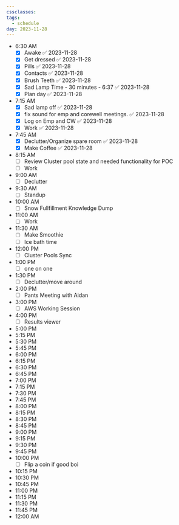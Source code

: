 ```yaml
---
cssclasses: 
tags:
  - schedule
day: 2023-11-28
---
```



- <span class="green">6:30 AM</span>
	- [x] Awake ✅ 2023-11-28
	- [x] Get dressed ✅ 2023-11-28
	- [x] Pills ✅ 2023-11-28
	- [x] Contacts ✅ 2023-11-28
	- [x] Brush Teeth ✅ 2023-11-28
	- [x] Sad Lamp Time - 30 minutes - 6:37 ✅ 2023-11-28
	- [x] Plan day ✅ 2023-11-28
- <span class="green">7:15 AM</span>
	- [x] Sad lamp off ✅ 2023-11-28
	- [x] fix sound for emp and corewell meetings. ✅ 2023-11-28
	- [x] Log on Emp and CW ✅ 2023-11-28
	- [x] Work ✅ 2023-11-28
- <span class="green">7:45 AM</span>
	- [x] Declutter/Organize spare room ✅ 2023-11-28
	- [x] Make Coffee ✅ 2023-11-28
- <span class="green">8:15 AM</span>
	- [ ] Review Cluster pool state and needed functionality for POC
	- [ ] Work
- <span class="green">9:00 AM</span>
	- [ ] Declutter
- <span class="green">9:30 AM</span>
	- [ ] Standup
- <span class="green">10:00 AM</span>
	- [ ] Snow Fullfillment Knowledge Dump
- <span class="green">11:00 AM</span>
	- [ ] Work
- <span class="green">11:30 AM</span>
	- [ ] Make Smoothie
	- [ ] Ice bath time
- <span class="green">12:00 PM</span>
	- [ ] Cluster Pools Sync
- <span class="green">1:00 PM</span>
	- [ ] one on one
- <span class="green">1:30 PM</span>
	- [ ] Declutter/move around
- <span class="green">2:00 PM</span>
	- [ ] Pants Meeting with Aidan
- <span class="green">3:00 PM</span>
	- [ ] AWS Working Session
- <span class="green">4:00 PM</span>
	- [ ] Results viewer
- <span class="green">5:00 PM</span>
- <span class="green">5:15 PM</span>
- <span class="green">5:30 PM</span>
- <span class="green">5:45 PM</span>
- <span class="green">6:00 PM</span>
- <span class="green">6:15 PM</span>
- <span class="green">6:30 PM</span>
- <span class="green">6:45 PM</span>
- <span class="green">7:00 PM</span>
- <span class="green">7:15 PM</span>
- <span class="green">7:30 PM</span>
- <span class="green">7:45 PM</span>
- <span class="green">8:00 PM</span>
- <span class="green">8:15 PM</span>
- <span class="green">8:30 PM</span>
- <span class="green">8:45 PM</span>
- <span class="green">9:00 PM</span>
- <span class="green">9:15 PM</span>
- <span class="green">9:30 PM</span>
- <span class="green">9:45 PM</span>
- <span class="green">10:00 PM</span>
	- [ ] Flip a coin if good boi
- <span class="green">10:15 PM</span>
- <span class="green">10:30 PM</span>
- <span class="green">10:45 PM</span>
- <span class="green">11:00 PM</span>
- <span class="green">11:15 PM</span>
- <span class="green">11:30 PM</span>
- <span class="green">11:45 PM</span>
- <span class="green">12:00 AM</span>